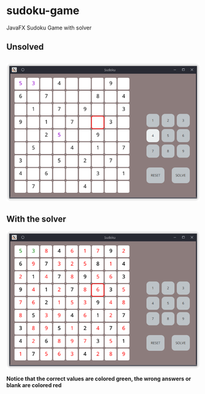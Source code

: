 # sudoku-game
JavaFX Sudoku Game with solver

## Unsolved
![unsolved](/img/unsolved.png)
---
## With the solver
![solved](/img/solved.png)

**Notice that the correct values are colored green, the wrong answers or blank are colored red**
